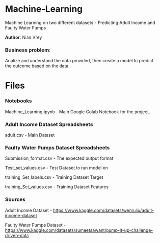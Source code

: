 # Machine-Learning
Machine Learning on two different datasets - Predicting Adult Income and Faulty Water Pumps

**Author**: Nian Vrey

### Business problem:

Analize and understand the data provided, then create a model to predict the outcome based on the data.

# Files
### Notebooks
Machine_Learning.ipynb - Main Google Colab Notebook for the project.

### Adult Income Dataset Spreadsheets
adult.csv - Main Dataset

### Faulty Water Pumps Dataset Spreadsheets
Submission_format.csv - The expected output format 

Test_set_values.csv - Test Dataset to run model on

training_Set_labels.csv - Training Dataset Target

training_Set_values.csv - Training Dataset Features

### Sources
Adult Income Dataset - https://www.kaggle.com/datasets/wenruliu/adult-income-dataset

Faulty Water Pumps Dataset - https://www.kaggle.com/datasets/sumeetsawant/pump-it-up-challenge-driven-data
